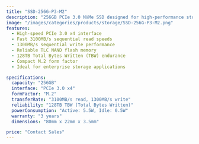 ```yaml
---
title: "SSD-256G-P3-M2"
description: "256GB PCIe 3.0 NVMe SSD designed for high-performance storage applications with fast read/write speeds and reliable TLC storage technology"
image: "/images/categories/products/storage/SSD-256G-P3-M2.png"
features:
  - High-speed PCIe 3.0 x4 interface
  - Fast 3100MB/s sequential read speeds
  - 1300MB/s sequential write performance
  - Reliable TLC NAND flash memory
  - 128TB Total Bytes Written (TBW) endurance
  - Compact M.2 form factor
  - Ideal for enterprise storage applications

specifications:
  capacity: "256GB"
  interface: "PCIe 3.0 x4"
  formFactor: "M.2"
  transferRate: "3100MB/s read, 1300MB/s write"
  reliability: "128TB TBW (Total Bytes Written)"
  powerConsumption: "Active: 5.5W, Idle: 0.5W"
  warranty: "3 years"
  dimensions: "80mm x 22mm x 3.5mm"

price: "Contact Sales"
---
```

